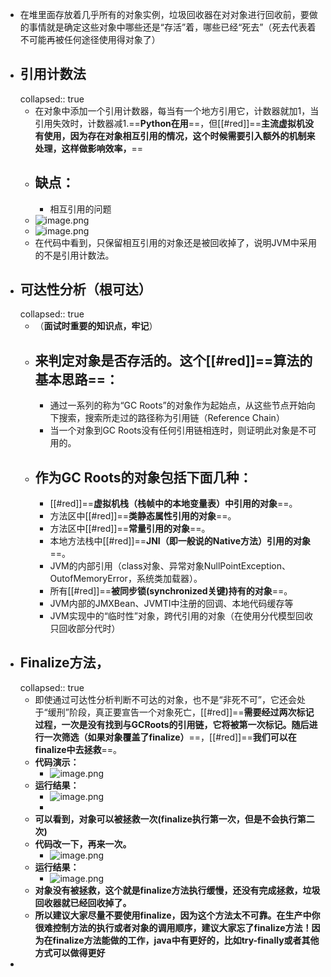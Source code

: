 - 在堆里面存放着几乎所有的对象实例，垃圾回收器在对对象进行回收前，要做的事情就是确定这些对象中哪些还是“存活”着，哪些已经“死去”（死去代表着不可能再被任何途径使用得对象了）
- ## **引用计数法**
  collapsed:: true
	- 在对象中添加一个引用计数器，每当有一个地方引用它，计数器就加1，当引用失效时，计数器减1.==**Python在用**==，但[[#red]]==**主流虚拟机没有使用，因为存在对象相互引用的情况，这个时候需要引入额外的机制来处理，这样做影响效率，**==
	- ## 缺点：
		- 相互引用的问题
	- ![image.png](../assets/image_1689495874682_0.png)
	- ![image.png](../assets/image_1689495914370_0.png)
	- 在代码中看到，只保留相互引用的对象还是被回收掉了，说明JVM中采用的不是引用计数法。
- ## **可达性分析（根可达）**
  collapsed:: true
	- （**面试时重要的知识点，牢记**）
	- ## 来判定对象是否存活的。这个[[#red]]==**算法的基本思路**==：
		- 通过一系列的称为“GC Roots”的对象作为起始点，从这些节点开始向下搜索，搜索所走过的路径称为引用链（Reference Chain）
		- 当一个对象到GC Roots没有任何引用链相连时，则证明此对象是不可用的。
	- ## 作为GC Roots的对象包括下面几种：
		- [[#red]]==**虚拟机栈（栈帧中的本地变量表）中引用的对象**==。
		- 方法区中[[#red]]==**类静态属性引用的对象**==。
		- 方法区中[[#red]]==**常量引用的对象**==。
		- 本地方法栈中[[#red]]==**JNI（即一般说的Native方法）引用的对象**==。
		- JVM的内部引用（class对象、异常对象NullPointException、OutofMemoryError，系统类加载器）。
		- 所有[[#red]]==**被同步锁(synchronized关键)持有的对象**==。
		- JVM内部的JMXBean、JVMTI中注册的回调、本地代码缓存等
		- JVM实现中的“临时性”对象，跨代引用的对象（在使用分代模型回收只回收部分代时）
- ## **Finalize方法**，
  collapsed:: true
	- 即使通过可达性分析判断不可达的对象，也不是“非死不可”，它还会处于“缓刑”阶段，真正要宣告一个对象死亡，[[#red]]==**需要经过两次标记过程，一次是没有找到与GCRoots的引用链，它将被第一次标记。随后进行一次筛选（如果对象覆盖了finalize）**==，[[#red]]==**我们可以在finalize中去拯救**==。
	- **代码演示：**
		- ![image.png](../assets/image_1689496238583_0.png)
	- **运行结果：**
		- ![image.png](../assets/image_1689496260373_0.png)
		-
	- **可以看到，对象可以被拯救一次(finalize执行第一次，但是不会执行第二次)**
	- **代码改一下，再来一次。**
		- ![image.png](../assets/image_1689496282754_0.png)
	- **运行结果：**
		- ![image.png](../assets/image_1689496300691_0.png)
	- **对象没有被拯救，这个就是finalize方法执行缓慢，还没有完成拯救，垃圾回收器就已经回收掉了。**
	- **所以建议大家尽量不要使用finalize，因为这个方法太不可靠。在生产中你很难控制方法的执行或者对象的调用顺序，建议大家忘了finalize方法！因为在finalize方法能做的工作，java中有更好的，比如try-finally或者其他方式可以做得更好**
-